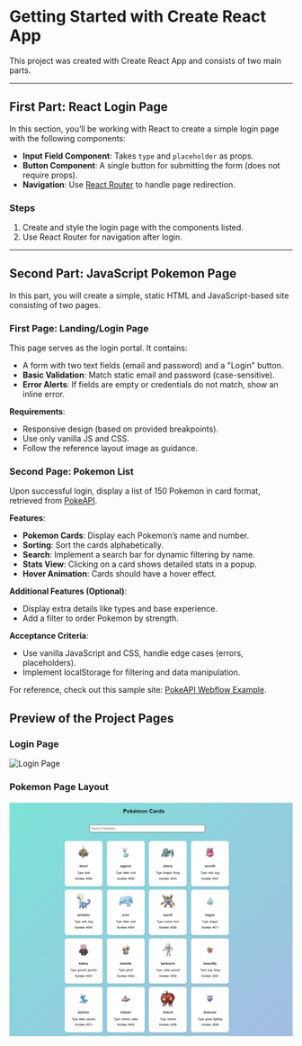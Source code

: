 # Getting Started with Create React App

This project was created with Create React App and consists of two main parts.

---

## First Part: React Login Page

In this section, you’ll be working with React to create a simple login page with the following components:

- **Input Field Component**: Takes `type` and `placeholder` as props.
- **Button Component**: A single button for submitting the form (does not require props).
- **Navigation**: Use [React Router](https://reactrouter.com/en/main) to handle page redirection.

### Steps

1. Create and style the login page with the components listed.
2. Use React Router for navigation after login.

---

## Second Part: JavaScript Pokemon Page

In this part, you will create a simple, static HTML and JavaScript-based site consisting of two pages.

### First Page: Landing/Login Page

This page serves as the login portal. It contains:

- A form with two text fields (email and password) and a "Login" button.
- **Basic Validation**: Match static email and password (case-sensitive).
- **Error Alerts**: If fields are empty or credentials do not match, show an inline error.

**Requirements**:

- Responsive design (based on provided breakpoints).
- Use only vanilla JS and CSS.
- Follow the reference layout image as guidance.

### Second Page: Pokemon List

Upon successful login, display a list of 150 Pokemon in card format, retrieved from [PokeAPI](https://pokeapi.co/).

**Features**:

- **Pokemon Cards**: Display each Pokemon’s name and number.
- **Sorting**: Sort the cards alphabetically.
- **Search**: Implement a search bar for dynamic filtering by name.
- **Stats View**: Clicking on a card shows detailed stats in a popup.
- **Hover Animation**: Cards should have a hover effect.

**Additional Features (Optional)**:

- Display extra details like types and base experience.
- Add a filter to order Pokemon by strength.

**Acceptance Criteria**:

- Use vanilla JavaScript and CSS, handle edge cases (errors, placeholders).
- Implement localStorage for filtering and data manipulation.

For reference, check out this sample site: [PokeAPI Webflow Example](https://pokeapi.webflow.io/).
## Preview of the Project Pages

### Login Page
![Login Page](public/assets/login-page.png)



### Pokemon Page Layout
![Pokemon Page Layout](public/assets/pokemon-page.png)


